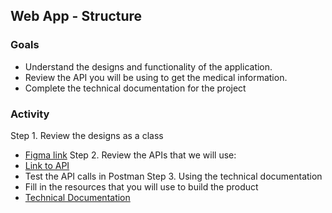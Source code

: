 ## Web App - Structure

### Goals
- Understand the designs and functionality of the application.
- Review the API you will be using to get the medical information.
- Complete the technical documentation for the project

### Activity
Step 1. Review the designs as a class
 - [Figma link](https://www.figma.com/file/rTthpVHcfv1tU3DkGkDSbP/Second-Opinion?type=design&node-id=108%3A1324&mode=design&t=QI05BGPIy2KjBdCy-1)
Step 2. Review the APIs that we will use:
 - [Link to API](https://rapidapi.com/KiloPappa/api/symptom-checker4)
 - Test the API calls in Postman
Step 3. Using the technical documentation 
 - Fill in the resources that you will use to build the product
 - [Technical Documentation](https://docs.google.com/document/d/1fUOpdnx2ZM-Y-FB32l9dz9qY_ukp2yjVYjo4XsYaCFc/edit?usp=sharing)
